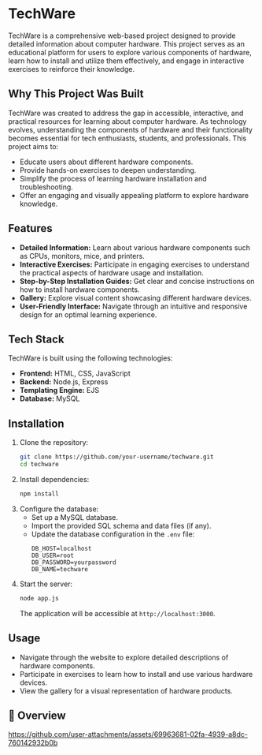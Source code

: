 # TechWare

TechWare is a comprehensive web-based project designed to provide detailed information about computer hardware. This project serves as an educational platform for users to explore various components of hardware, learn how to install and utilize them effectively, and engage in interactive exercises to reinforce their knowledge.

## Why This Project Was Built
TechWare was created to address the gap in accessible, interactive, and practical resources for learning about computer hardware. As technology evolves, understanding the components of hardware and their functionality becomes essential for tech enthusiasts, students, and professionals. This project aims to:

- Educate users about different hardware components.
- Provide hands-on exercises to deepen understanding.
- Simplify the process of learning hardware installation and troubleshooting.
- Offer an engaging and visually appealing platform to explore hardware knowledge.

## Features
- **Detailed Information:** Learn about various hardware components such as CPUs, monitors, mice, and printers.
- **Interactive Exercises:** Participate in engaging exercises to understand the practical aspects of hardware usage and installation.
- **Step-by-Step Installation Guides:** Get clear and concise instructions on how to install hardware components.
- **Gallery:** Explore visual content showcasing different hardware devices.
- **User-Friendly Interface:** Navigate through an intuitive and responsive design for an optimal learning experience.

## Tech Stack
TechWare is built using the following technologies:
- **Frontend:** HTML, CSS, JavaScript
- **Backend:** Node.js, Express
- **Templating Engine:** EJS
- **Database:** MySQL

## Installation
1. Clone the repository:
   ```bash
   git clone https://github.com/your-username/techware.git
   cd techware
   ```
2. Install dependencies:
   ```bash
   npm install
   ```
3. Configure the database:
   - Set up a MySQL database.
   - Import the provided SQL schema and data files (if any).
   - Update the database configuration in the `.env` file:
     ```env
     DB_HOST=localhost
     DB_USER=root
     DB_PASSWORD=yourpassword
     DB_NAME=techware
     ```
4. Start the server:
   ```bash
   node app.js
   ```
   The application will be accessible at `http://localhost:3000`.

## Usage
- Navigate through the website to explore detailed descriptions of hardware components.
- Participate in exercises to learn how to install and use various hardware devices.
- View the gallery for a visual representation of hardware products.


## 📝 Overview

https://github.com/user-attachments/assets/69963681-02fa-4939-a8dc-760142932b0b